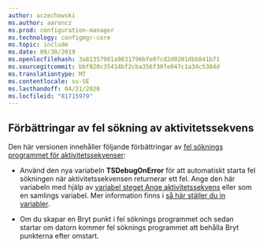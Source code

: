 ```yaml
---
author: aczechowski
ms.author: aaroncz
ms.prod: configuration-manager
ms.technology: configmgr-core
ms.topic: include
ms.date: 09/30/2019
ms.openlocfilehash: 3a81357981a9831796bfe07cd2d0201dbb841b71
ms.sourcegitcommit: bbf820c35414bf2cba356f30fe047c1a34c5384d
ms.translationtype: MT
ms.contentlocale: sv-SE
ms.lasthandoff: 04/21/2020
ms.locfileid: "81715979"
---
```

## <a name="improvements-to-task-sequence-debugger"></a><a name="bkmk_tsdebug"></a>Förbättringar av fel sökning av aktivitetssekvens

Den här versionen innehåller följande förbättringar av [fel söknings programmet för aktivitetssekvenser](../../../../../osd/deploy-use/debug-task-sequence.md):

- Använd den nya variabeln **TSDebugOnError** för att automatiskt starta fel sökningen när aktivitetssekvensen returnerar ett fel. Ange den här variabeln med hjälp av [variabel steget Ange aktivitetssekvens](../../../../../osd/understand/task-sequence-steps.md#BKMK_SetTaskSequenceVariable) eller som en samlings variabel.<!-- 5012536 --> Mer information finns i [så här ställer du in variabler](../../../../../osd/understand/using-task-sequence-variables.md#bkmk_set).

- Om du skapar en Bryt punkt i fel söknings programmet och sedan startar om datorn kommer fel söknings programmet att behålla Bryt punkterna efter omstart.<!-- 5012509 -->
